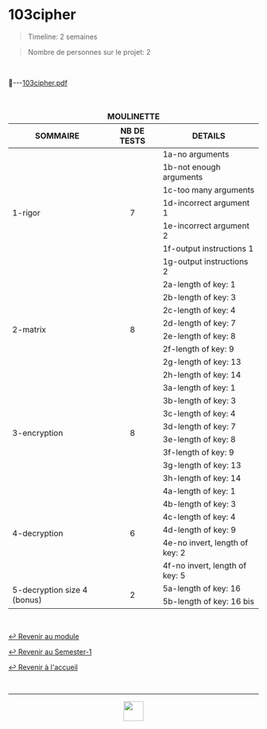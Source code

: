 # 103cipher

> Timeline: 2 semaines

> Nombre de personnes sur le projet: 2

<br>

📂---[103cipher.pdf](https://github.com/Studio-17/Epitech-Subjects/blob/main/Semester-1/B-MAT-100/103cipher/103cipher.pdf)

<br>

<table align="center">
    <thead>
    <tr>
            <td colspan="3" align="center"><strong>MOULINETTE</strong></td>
    </tr>
        <tr>
            <th>SOMMAIRE</th>
            <th>NB DE TESTS</th>
            <th>DETAILS</th>
        </tr>
    </thead>
    <tbody>
        <tr>
            <td rowspan="7">1-rigor</td>
            <td rowspan="7" style="text-align: center;">7</td>
            <td>1a-no arguments</td>
        </tr>
        <tr>
            <td>1b-not enough arguments</td>
        </tr>
        <tr>
            <td>1c-too many arguments</td>
        </tr>
        <tr>
            <td>1d-incorrect argument 1</td>
        </tr>
        <tr>
            <td>1e-incorrect argument 2</td>
        </tr>
        <tr>
            <td>1f-output instructions 1</td>
        </tr>
        <tr>
            <td>1g-output instructions 2</td>
        </tr>
        <tr>
            <td rowspan="8">2-matrix</td>
            <td rowspan="8" style="text-align: center;">8</td>
            <td>2a-length of key: 1</td>
        </tr>
        <tr>
            <td>2b-length of key: 3</td>
        </tr>
        <tr>
            <td>2c-length of key: 4</td>
        </tr>
        <tr>
            <td>2d-length of key: 7</td>
        </tr>
        <tr>
            <td>2e-length of key: 8</td>
        </tr>
        <tr>
            <td>2f-length of key: 9</td>
        </tr>
        <tr>
            <td>2g-length of key: 13</td>
        </tr>
        <tr>
            <td>2h-length of key: 14</td>
        </tr>
        <tr>
            <td rowspan="8">3-encryption</td>
            <td rowspan="8" style="text-align: center;">8</td>
            <td>3a-length of key: 1</td>
        </tr>
        <tr>
            <td>3b-length of key: 3</td>
        </tr>
        <tr>
            <td>3c-length of key: 4</td>
        </tr>
        <tr>
            <td>3d-length of key: 7</td>
        </tr>
        <tr>
            <td>3e-length of key: 8</td>
        </tr>
        <tr>
            <td>3f-length of key: 9</td>
        </tr>
        <tr>
            <td>3g-length of key: 13</td>
        </tr>
        <tr>
            <td>3h-length of key: 14</td>
        </tr>
        <tr>
            <td rowspan="6">4-decryption</td>
            <td rowspan="6" style="text-align: center;">6</td>
            <td>4a-length of key: 1</td>
        </tr>
        <tr>
            <td>4b-length of key: 3</td>
        </tr>
        <tr>
            <td>4c-length of key: 4</td>
        </tr>
        <tr>
            <td>4d-length of key: 9</td>
        </tr>
        <tr>
            <td>4e-no invert, length of key: 2</td>
        </tr>
        <tr>
            <td>4f-no invert, length of key: 5</td>
        </tr>
        <tr>
            <td rowspan="2">5-decryption size 4 (bonus)</td>
            <td rowspan="2" style="text-align: center;">2</td>
            <td>5a-length of key: 16</td>
        </tr>
        <tr>
            <td>5b-length of key: 16 bis</td>
        </tr>
    </tbody>
</table>

<br>

[↩️ Revenir au module](https://github.com/Studio-17/Epitech-Subjects/tree/main/Semester-1/B-MAT-100)

[↩️ Revenir au Semester-1](https://github.com/Studio-17/Epitech-Subjects/tree/main/Semester-1)

[↩️ Revenir à l'accueil](https://github.com/Studio-17/Epitech-Subjects)

<br>

---

<div align="center">

<a href="https://github.com/Studio-17" target="_blank"><img src="../../../voc17.gif" width="40"></a>
